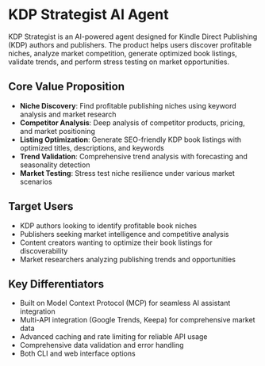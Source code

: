 # KDP Strategist AI Agent

KDP Strategist is an AI-powered agent designed for Kindle Direct Publishing (KDP) authors and publishers. The product helps users discover profitable niches, analyze market competition, generate optimized book listings, validate trends, and perform stress testing on market opportunities.

## Core Value Proposition

- **Niche Discovery**: Find profitable publishing niches using keyword analysis and market research
- **Competitor Analysis**: Deep analysis of competitor products, pricing, and market positioning  
- **Listing Optimization**: Generate SEO-friendly KDP book listings with optimized titles, descriptions, and keywords
- **Trend Validation**: Comprehensive trend analysis with forecasting and seasonality detection
- **Market Testing**: Stress test niche resilience under various market scenarios

## Target Users

- KDP authors looking to identify profitable book niches
- Publishers seeking market intelligence and competitive analysis
- Content creators wanting to optimize their book listings for discoverability
- Market researchers analyzing publishing trends and opportunities

## Key Differentiators

- Built on Model Context Protocol (MCP) for seamless AI assistant integration
- Multi-API integration (Google Trends, Keepa) for comprehensive market data
- Advanced caching and rate limiting for reliable API usage
- Comprehensive data validation and error handling
- Both CLI and web interface options